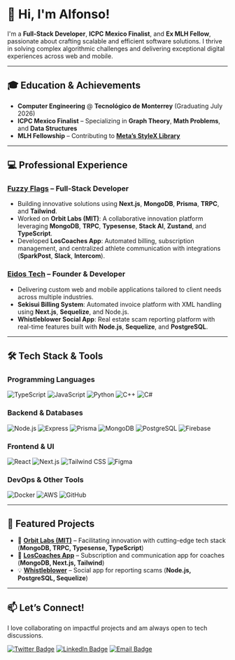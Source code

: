 # 👋 Hi, I'm Alfonso!

I'm a **Full-Stack Developer**, **ICPC Mexico Finalist**, and **Ex MLH Fellow**, passionate about crafting scalable and efficient software solutions. I thrive in solving complex algorithmic challenges and delivering exceptional digital experiences across web and mobile.

---

## 🎓 Education & Achievements

- **Computer Engineering** @ **Tecnológico de Monterrey** (Graduating July 2026)
- **ICPC Mexico Finalist** – Specializing in **Graph Theory**, **Math Problems**, and **Data Structures**
- **MLH Fellowship** – Contributing to **[Meta’s StyleX Library](https://github.com/facebookresearch/stylex)**

---

## 💻 Professional Experience

### [Fuzzy Flags](https://fuzzyflags.com) – **Full-Stack Developer**
- Building innovative solutions using **Next.js**, **MongoDB**, **Prisma**, **TRPC**, and **Tailwind**.
- Worked on **Orbit Labs (MIT)**: A collaborative innovation platform leveraging **MongoDB**, **TRPC**, **Typesense**, **Stack AI**, **Zustand**, and **TypeScript**.
- Developed **LosCoaches App**: Automated billing, subscription management, and centralized athlete communication with integrations (**SparkPost**, **Slack**, **Intercom**).

### [Eidos Tech](https://eidostech.com) – **Founder & Developer**
- Delivering custom web and mobile applications tailored to client needs across multiple industries.
- **Sekisui Billing System**: Automated invoice platform with XML handling using **Next.js**, **Sequelize**, and Node.js.
- **Whistleblower Social App**: Real estate scam reporting platform with real-time features built with **Node.js**, **Sequelize**, and **PostgreSQL**.

---

## 🛠️ Tech Stack & Tools

### Programming Languages
![TypeScript](https://img.shields.io/badge/-TypeScript-3178C6?style=flat-square&logo=typescript&logoColor=white)
![JavaScript](https://img.shields.io/badge/-JavaScript-F7DF1E?style=flat-square&logo=javascript&logoColor=black)
![Python](https://img.shields.io/badge/-Python-3776AB?style=flat-square&logo=python&logoColor=white)
![C++](https://img.shields.io/badge/-C++-00599C?style=flat-square&logo=cplusplus&logoColor=white)
![C#](https://img.shields.io/badge/-C%23-239120?style=flat-square&logo=csharp&logoColor=white)

### Backend & Databases
![Node.js](https://img.shields.io/badge/-Node.js-339933?style=flat-square&logo=node.js&logoColor=white)
![Express](https://img.shields.io/badge/-Express-000000?style=flat-square&logo=express&logoColor=white)
![Prisma](https://img.shields.io/badge/-Prisma-2D3748?style=flat-square&logo=prisma&logoColor=white)
![MongoDB](https://img.shields.io/badge/-MongoDB-47A248?style=flat-square&logo=mongodb&logoColor=white)
![PostgreSQL](https://img.shields.io/badge/-PostgreSQL-336791?style=flat-square&logo=postgresql&logoColor=white)
![Firebase](https://img.shields.io/badge/-Firebase-FFCA28?style=flat-square&logo=firebase&logoColor=black)

### Frontend & UI
![React](https://img.shields.io/badge/-React-61DAFB?style=flat-square&logo=react&logoColor=black)
![Next.js](https://img.shields.io/badge/-Next.js-000000?style=flat-square&logo=nextdotjs&logoColor=white)
![Tailwind CSS](https://img.shields.io/badge/-Tailwind-06B6D4?style=flat-square&logo=tailwindcss&logoColor=white)
![Figma](https://img.shields.io/badge/-Figma-F24E1E?style=flat-square&logo=figma&logoColor=white)

### DevOps & Other Tools
![Docker](https://img.shields.io/badge/-Docker-2496ED?style=flat-square&logo=docker&logoColor=white)
![AWS](https://img.shields.io/badge/-AWS-232F3E?style=flat-square&logo=amazonaws&logoColor=white)
![GitHub](https://img.shields.io/badge/-GitHub-181717?style=flat-square&logo=github&logoColor=white)

---

## 📌 Featured Projects

- 🚀 **[Orbit Labs (MIT)](#)** – Facilitating innovation with cutting-edge tech stack (**MongoDB, TRPC, Typesense, TypeScript**)
- 📱 **[LosCoaches App](#)** – Subscription and communication app for coaches (**MongoDB, Next.js, Tailwind**)
- 💡 **[Whistleblower](#)** – Social app for reporting scams (**Node.js, PostgreSQL, Sequelize**)

---

## 📫 Let’s Connect!

I love collaborating on impactful projects and am always open to tech discussions.

[![Twitter Badge](https://img.shields.io/badge/-Twitter-1DA1F2?style=flat-square&logo=twitter&logoColor=white)](https://twitter.com/0xp0nch000)
[![LinkedIn Badge](https://img.shields.io/badge/-LinkedIn-0A66C2?style=flat-square&logo=linkedin&logoColor=white)](https://www.linkedin.com/in/yagueee/)
[![Email Badge](https://img.shields.io/badge/-Email-EA4335?style=flat-square&logo=gmail&logoColor=white)](mailto:yague@outlook.com)

